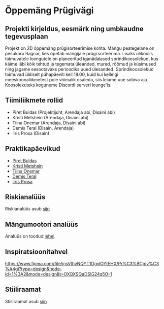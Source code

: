 # Õppemäng Prügivägi

## Projekti kirjeldus, eesmärk ning umbkaudne tegevusplaan
Projekt on 2D õppemäng prügisorteerimise kohta. Mängu peategelane on pesukaru Ragnar, kes õpetab mängijale prügi sorteerima. Lisaks ülikoolis toimuvatele loengutele on planeeritud iganädalased sprindikoosolekud, kus käime läbi kõik tehtud ja tegemata üleanded, mured, rõõmud ja küsimused ning jagame eesootavaks perioodiks uued ülesanded. Sprindikoosolekud toimuvad üldiselt pühapäeviti kell 18.00, kuid kui kellelgi meeskonnaliikmetest pole võimalik osaleda, siis leiame uue sobiva aja. Koosolekuteks koguneme Discordi serveri lounge'is.

## Tiimiliikmete rollid
- Piret Buldas (Projektijuht, Arendaja abi, Disaini abi)
- Kristi Metshein (Arendaja, Disaini abi)
- Tiina Onemar (Arendaja, Disaini abi)
- Demis Teral (Disain, Arendaja)
- Iiris Prosa (Disain)

## Praktikapäevikud
- [Piret Buldas](https://github.com/TLUHK-RIF22/Oppemang/issues/6) 
- [Kristi Metshein](https://github.com/TLUHK-RIF22/Oppemang/issues/7) 
- [Tiina Onemar](https://github.com/TLUHK-RIF22/Oppemang/issues/8) 
- [Demis Teral](https://github.com/TLUHK-RIF22/Oppemang/issues/14)
- [Iiris Prosa](https://github.com/TLUHK-RIF22/Oppemang/issues/15)  

## Riskianalüüs
Riskianalüüs asub [siin](Riskianaluus.md)

## Mängumootori analüüs
Analüüs on toodud [lehel](Mängumootori_analüüs.md). 

## Inspiratsioonitahvel
https://www.figma.com/file/jnsVthyNQYT1DgylOYtEHX/Pr%C3%BCgiv%C3%A4gi?type=design&node-id=1%3A2&mode=design&t=OXQXSQaDSlG24q5O-1

## Stiiliraamat
Stiiliraamat asub [siin](Stiiliraamat.md)

